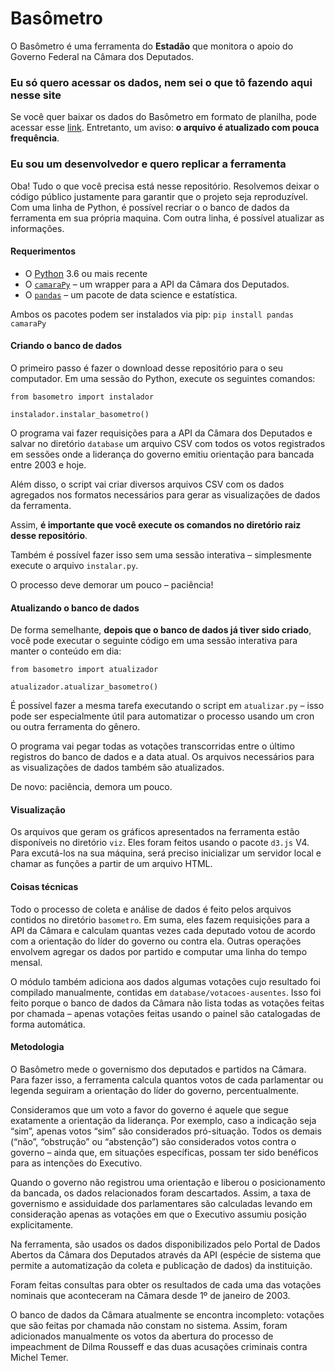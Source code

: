 # Basômetro

O Basômetro é uma ferramenta do **Estadão** que monitora o apoio do Governo Federal na Câmara dos Deputados.

### Eu só quero acessar os dados, nem sei o que tô fazendo aqui nesse site

Se você quer baixar os dados do Basômetro em formato de planilha, pode acessar esse [link](https://drive.google.com/file/d/1QKQJlEGyOFkEbXABOGJ_9IdRd_6IgpjQ/view?usp=sharing). Entretanto, um aviso: **o arquivo é atualizado com pouca frequência**.

### Eu sou um desenvolvedor e quero replicar a ferramenta

Oba! Tudo o que você precisa está nesse repositório. Resolvemos deixar o código público justamente para garantir que o projeto seja reproduzível. Com uma linha de Python, é possível recriar o o banco de dados da ferramenta em sua própria maquina. Com outra linha, é possível atualizar as informações.

#### Requerimentos

- O [Python](https://www.python.org/) 3.6 ou mais recente
- O [`camaraPy`](https://pypi.org/project/camaraPy/) – um wrapper para a API da Câmara dos Deputados.
- O [`pandas`](https://github.com/pandas-dev/pandas) – um pacote de data science e estatística.

Ambos os pacotes podem ser instalados via pip: `pip install pandas camaraPy`


#### Criando o banco de dados

O primeiro passo é fazer o download desse repositório para o seu computador. Em uma sessão do Python, execute os seguintes comandos:

```
from basometro import instalador

instalador.instalar_basometro()
```

O programa vai fazer requisições para a API da Câmara dos Deputados e salvar no diretório `database` um arquivo CSV com todos os votos registrados em sessões onde a liderança do governo emitiu orientação para bancada entre 2003 e hoje.

Além disso, o script vai criar diversos arquivos CSV com os dados agregados nos formatos necessários para gerar as visualizações de dados da ferramenta.

Assim, **é importante que você execute os comandos no diretório raiz desse repositório**.

Também é possível fazer isso sem uma sessão interativa – simplesmente execute o arquivo `instalar.py`.

O processo deve demorar um pouco – paciência!

#### Atualizando o banco de dados

De forma semelhante, **depois que o banco de dados já tiver sido criado**, você pode executar o seguinte código em uma sessão interativa  para manter o conteúdo em dia:

```
from basometro import atualizador

atualizador.atualizar_basometro()
```

É possível fazer a mesma tarefa executando o script em `atualizar.py` – isso pode ser especialmente útil para automatizar o processo usando um cron ou outra ferramenta do gênero.

O programa vai pegar todas as votações transcorridas entre o último registros do banco de dados e a data atual. Os arquivos necessários para as visualizações de dados também são atualizados.

De novo: paciência, demora um pouco.

#### Visualização

Os arquivos que geram os gráficos apresentados na ferramenta estão disponíveis no diretório `viz`. Eles foram feitos usando o pacote `d3.js` V4. Para excutá-los na sua máquina, será preciso inicializar um servidor local e chamar as funções a partir de um arquivo HTML. 

#### Coisas técnicas

Todo o processo de coleta e análise de dados é feito pelos arquivos contidos no diretório `basometro`. Em suma, eles fazem requisições para a API da Câmara e calculam quantas vezes cada deputado votou de acordo com a orientação do líder do governo ou contra ela. Outras operações envolvem agregar os dados por partido e computar uma linha do tempo mensal.

O módulo também adiciona aos dados algumas votações cujo resultado foi compilado manualmente, contidas em `database/votacoes-ausentes`. Isso foi feito porque o banco de dados da Câmara não lista todas as votações feitas por chamada – apenas votações feitas usando o painel são catalogadas de forma automática.

#### Metodologia

O Basômetro mede o governismo dos deputados e partidos na Câmara. Para fazer isso, a ferramenta calcula quantos votos de cada parlamentar ou legenda seguiram a orientação do líder do governo, percentualmente.

Consideramos que um voto a favor do governo é aquele que segue exatamente a orientação da liderança. Por exemplo, caso a indicação seja “sim”, apenas votos “sim” são considerados pró-situação. Todos os demais (“não”, “obstrução” ou “abstenção”) são considerados votos contra o governo – ainda que, em situações específicas, possam ter sido benéficos para as intenções do Executivo.

Quando o governo não registrou uma orientação e liberou o posicionamento da bancada, os dados relacionados foram descartados. Assim, a taxa de governismo e assiduidade dos parlamentares são calculadas levando em consideração apenas as votações em que o Executivo assumiu posição explicitamente.

Na ferramenta, são usados os dados disponibilizados pelo Portal de Dados Abertos da Câmara dos Deputados através da API (espécie de sistema que permite a automatização da coleta e publicação de dados) da instituição.

Foram feitas consultas para obter os resultados de cada uma das votações nominais que aconteceram na Câmara desde 1º de janeiro de 2003.

O banco de dados da Câmara atualmente se encontra incompleto: votações que são feitas por chamada não constam no sistema. Assim, foram adicionados manualmente os votos da abertura do processo de impeachment de Dilma Rousseff e das duas acusações criminais contra Michel Temer.
